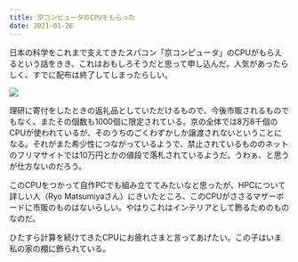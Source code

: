 ```yaml
---
title: 京コンピュータのCPUをもらった
date: 2021-01-26
---
```


日本の科学をこれまで支えてきたスパコン「京コンピュータ」のCPUがもらえるという話をきき、これはおもしろそうだと思って申し込んだ。人気があったらしく、すでに配布は終了してしまったらしい。

![](https://photos.smugmug.com/photos/i-XVVmJCT/0/f5df5c81/X4/i-XVVmJCT-X4.jpg)

理研に寄付をしたときの返礼品としていただけるもので、今後市販されるものでもなく、またその個数も1000個に限定されている。京の全体では8万8千個のCPUが使われているが、そのうちのごくわずかしか譲渡されないということになる。それがまた希少性につながっているようで、禁止されているもののネットのフリマサイトでは10万円とかの値段で落札されているようだ。うわぁ、と思うが仕方ないのだろう。

このCPUをつかって自作PCでも組み立ててみたいなと思ったが、HPCについて詳しい人（Ryo Matsumiyaさん）にきいたところ、このCPUがささるマザーボードに市販のものはないらしい。やはりこれはインテリアとして飾るためのものなのだ。

ひたすら計算を続けてきたCPUにお疲れさまと言ってあげたい。この子はいま私の家の棚に飾られている。
